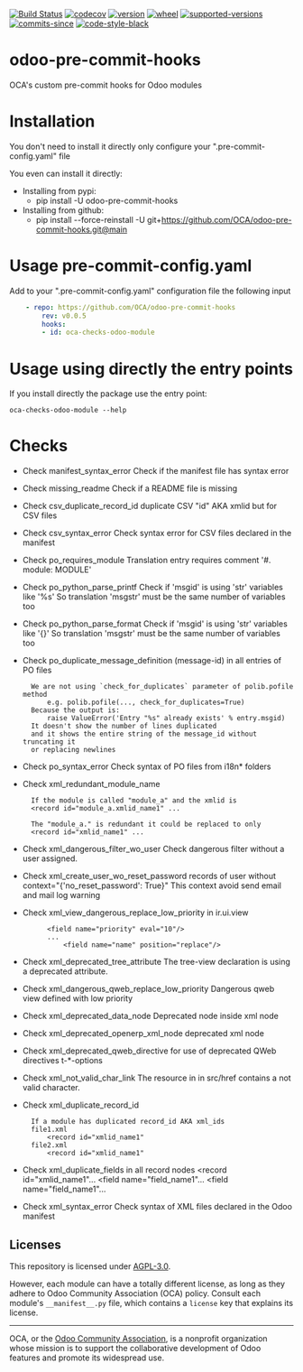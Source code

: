 [//]: # (start-badges)

[![Build Status](https://github.com/OCA/odoo-pre-commit-hooks/actions/workflows/test.yml/badge.svg?branch=main)](https://github.com/OCA/odoo-pre-commit-hooks/actions/workflows/test.yml?query=branch%3Amain)
[![codecov](https://codecov.io/gh/OCA/odoo-pre-commit-hooks/branch/main/graph/badge.svg)](https://codecov.io/gh/OCA/odoo-pre-commit-hooks)
[![version](https://img.shields.io/pypi/v/oca-odoo-pre-commit-hooks.svg)](https://pypi.org/project/oca-odoo-pre-commit-hooks)
[![wheel](https://img.shields.io/pypi/wheel/oca-odoo-pre-commit-hooks.svg)](https://pypi.org/project/oca-odoo-pre-commit-hooks)
[![supported-versions](https://img.shields.io/pypi/pyversions/oca-odoo-pre-commit-hooks.svg)](https://pypi.org/project/oca-odoo-pre-commit-hooks)
[![commits-since](https://img.shields.io/github/commits-since/OCA/odoo-pre-commit-hooks/v0.0.5.svg)](https://github.com/OCA/odoo-pre-commit-hooks/compare/v0.0.5...main)
[![code-style-black](https://img.shields.io/badge/code%20style-black-000000.svg)](https://github.com/psf/black)

[//]: # (end-badges)

# odoo-pre-commit-hooks

OCA's custom pre-commit hooks for Odoo modules


# Installation

You don't need to install it directly only configure your ".pre-commit-config.yaml" file

You even can install it directly:
 - Installing from pypi:
   - pip install -U odoo-pre-commit-hooks
 - Installing from github:
   - pip install --force-reinstall -U git+https://github.com/OCA/odoo-pre-commit-hooks.git@main


# Usage pre-commit-config.yaml

Add to your ".pre-commit-config.yaml" configuration file the following input


```yaml
    - repo: https://github.com/OCA/odoo-pre-commit-hooks
        rev: v0.0.5
        hooks:
        - id: oca-checks-odoo-module
```

# Usage using directly the entry points

If you install directly the package use the entry point:

    oca-checks-odoo-module --help


[//]: # (start-checks)
# Checks

* Check manifest_syntax_error
        Check if the manifest file has syntax error

* Check missing_readme
        Check if a README file is missing

* Check csv_duplicate_record_id
        duplicate CSV "id" AKA xmlid but for CSV files

* Check csv_syntax_error
        Check syntax error for CSV files declared in the manifest

* Check po_requires_module
        Translation entry requires comment '#. module: MODULE'

* Check po_python_parse_printf
        Check if 'msgid' is using 'str' variables like '%s'
        So translation 'msgstr' must be the same number of variables too

* Check po_python_parse_format
        Check if 'msgid' is using 'str' variables like '{}'
        So translation 'msgstr' must be the same number of variables too

* Check po_duplicate_message_definition (message-id)
        in all entries of PO files

        We are not using `check_for_duplicates` parameter of polib.pofile method
            e.g. polib.pofile(..., check_for_duplicates=True)
        Because the output is:
            raise ValueError('Entry "%s" already exists' % entry.msgid)
        It doesn't show the number of lines duplicated
        and it shows the entire string of the message_id without truncating it
        or replacing newlines

* Check po_syntax_error
        Check syntax of PO files from i18n* folders

* Check xml_redundant_module_name

        If the module is called "module_a" and the xmlid is
        <record id="module_a.xmlid_name1" ...

        The "module_a." is redundant it could be replaced to only
        <record id="xmlid_name1" ...

* Check xml_dangerous_filter_wo_user
        Check dangerous filter without a user assigned.

* Check xml_create_user_wo_reset_password
        records of user without context="{'no_reset_password': True}"
        This context avoid send email and mail log warning

* Check xml_view_dangerous_replace_low_priority in ir.ui.view

            <field name="priority" eval="10"/>
            ...
                <field name="name" position="replace"/>

* Check xml_deprecated_tree_attribute
          The tree-view declaration is using a deprecated attribute.

* Check xml_dangerous_qweb_replace_low_priority
        Dangerous qweb view defined with low priority

* Check xml_deprecated_data_node
        Deprecated <data> node inside <odoo> xml node

* Check xml_deprecated_openerp_xml_node
        deprecated <openerp> xml node

* Check xml_deprecated_qweb_directive
        for use of deprecated QWeb directives t-*-options

* Check xml_not_valid_char_link
        The resource in in src/href contains a not valid character.

* Check xml_duplicate_record_id

        If a module has duplicated record_id AKA xml_ids
        file1.xml
            <record id="xmlid_name1"
        file2.xml
            <record id="xmlid_name1"

* Check xml_duplicate_fields in all record nodes
            <record id="xmlid_name1"...
                <field name="field_name1"...
                <field name="field_name1"...

* Check xml_syntax_error
        Check syntax of XML files declared in the Odoo manifest

[//]: # (end-checks)


## Licenses

This repository is licensed under [AGPL-3.0](LICENSE).

However, each module can have a totally different license, as long as they adhere to Odoo Community Association (OCA)
policy. Consult each module's `__manifest__.py` file, which contains a `license` key
that explains its license.

----
OCA, or the [Odoo Community Association](http://odoo-community.org/), is a nonprofit
organization whose mission is to support the collaborative development of Odoo features
and promote its widespread use.
